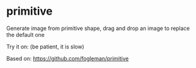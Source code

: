 # primitive
Generate image from primitive shape, drag and drop an image to replace the default one

Try it on: (be patient, it is slow)

Based on: https://github.com/fogleman/primitive
